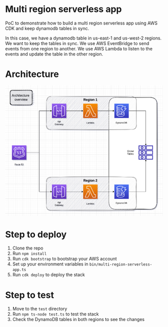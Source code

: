 # Multi region serverless app

PoC to demonstrate how to build a multi region serverless app using AWS CDK and keep dynamodb tables in sync.

In this case, we have a dynamodb table in us-east-1 and us-west-2 regions. We want to keep the tables in sync. We use AWS EventBridge to send events from one region to another. We use AWS Lambda to listen to the events and update the table in the other region.

# Architecture

![Architecture](https://github.com/skaznowiecki/multi-region-serverless-app/blob/main/assets/architecture.png)

# Step to deploy

1. Clone the repo
2. Run `npm install`
3. Run `cdk bootstrap` to bootstrap your AWS account
4. Set up your environment variables in `bin/multi-region-serverless-app.ts`
5. Run `cdk deploy` to deploy the stack

# Step to test

1. Move to the `test` directory
2. Run `npm ts-node test.ts` to test the stack
3. Check the DynamoDB tables in both regions to see the changes
